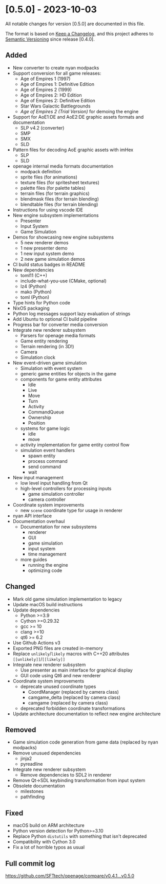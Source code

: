 # [0.5.0] - 2023-10-03
All notable changes for version [0.5.0] are documented in this file.

The format is based on [Keep a Changelog](https://keepachangelog.com/en/1.0.0/),
and this project adheres to [Semantic Versioning](https://semver.org/spec/v2.0.0.html) since release [0.4.0].

## Added
- New converter to create nyan modpacks
- Support conversion for all game releases:
  - Age of Empires 1 (1997)
  - Age of Empires 1: Definitive Edition
  - Age of Empires 2 (1999)
  - Age of Empires 2: HD Edition
  - Age of Empires 2: Definitive Edition
  - Star Wars Galactic Battlegrounds
  - *Age of Empires 2 (Trial Version)* for demoing the engine
- Support for AoE1:DE and AoE2:DE graphic assets formats and documentation
    - SLP v4.2 (converter)
    - SMP
    - SMX
    - SLD
- Pattern files for decoding AoE graphic assets with imHex
  - SLP
  - SLD
- openage internal media formats documentation
  - modpack definition
  - sprite files (for animations)
  - texture files (for spritesheet textures)
  - palette files (for palette tables)
  - terrain files (for terrain graphics)
  - blendmask files (for terrain blending)
  - blendtable files (for terrain blending)
- Instructions for using vscode IDE
- New engine subsystem implementations
  - Presenter
  - Input System
  - Game Simulation
- Demos for showcasing new engine subsystems
  - 5 new renderer demos
  - 1 new presenter demo
  - 1 new input system demo
  - 2 new game simulation demos
- CI build status badges in README
- New dependencies
  - toml11 (C++)
  - include-what-you-use (CMake, optional)
  - lz4 (Python)
  - mako (Python)
  - toml (Python)
- Type hints for Python code
- NixOS packaging
- Python log messages support lazy evaluation of strings
- Add Ubuntu to optional CI build pipeline
- Progress bar for converter media conversion
- Integrate new renderer subsystem
  - Parsers for openage media formats
  - Game entity rendering
  - Terrain rendering (in 3D!)
  - Camera
  - Simulation clock
- New event-driven game simulation
  - Simulation with event system
  - generic game entities for objects in the game
  - components for game entity attributes
    - Idle
    - Live
    - Move
    - Turn
    - Activity
    - CommandQueue
    - Ownership
    - Position
  - systems for game logic
    - idle
    - move
  - activity implementation for game entity control flow
  - simulation event handlers
    - spawn entity
    - process command
    - send command
    - wait
- New input management
  - low level input handling from Qt
  - high-level controllers for processing inputs
    - game simulation controller
    - camera controller
- Coordinate system improvements
  - new `scene` coordinate type for usage in renderer
- nyan API interface
- Documentation overhaul
  - Documentation for new subsystems
    - renderer
    - GUI
    - game simulation
    - input system
    - time management
  - more guides
    - running the engine
    - optimizing code

## Changed

- Mark old game simulation implementation to legacy
- Update macOS build instructions
- Update dependencies
  - Python >=3.9
  - Cython >=0.29.32
  - gcc >= 10
  - clang >=10
  - qt6 >= 6.2
- Use Github Actions v3
- Exported PNG files are created in-memory
- Replace `unlikely`/`likely` macros with C++20 attributes `[[unlikely]]`/`[[likely]]`
- Integrate new renderer subsystem
  - Use presenter as main interface for graphical display
  - GUI code using Qt6 and new renderer
- Coordinate system improvements
  - deprecate unused coordinate types
    - CoordManager (replaced by camera class)
    - camgame_delta (replaced by camera class)
    - camgame (replaced by camera class)
  - deprecated forbidden coordinate transformations
- Update architecture documentation to reflect new engine architecture

## Removed

- Game simulation code generation from game data (replaced by nyan modpacks)
- Remove unusued dependencies
  - jinja2
  - pyreadline
- Integrate new renderer subsystem
  - Remove dependencies to SDL2 in renderer
- Remove Qt->SDL keybinding transformation from input system
- Obsolete documentation
  - milestones
  - pathfinding

## Fixed

- macOS build on ARM architecture
- Python version detection for Python>=3.10
- Replace Python `distutils` with something that isn't deprecated
- Compatibility with Cython 3.0
- Fix a lot of horrible typos as usual

## Full commit log

https://github.com/SFTtech/openage/compare/v0.4.1...v0.5.0
